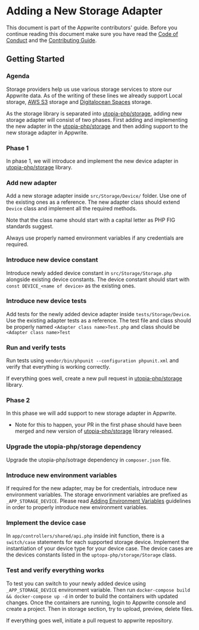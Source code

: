 # Adding a New Storage Adapter

This document is part of the Appwrite contributors' guide. Before you continue reading this document make sure you have read the [Code of Conduct](https://github.com/appwrite/appwrite/blob/master/CODE_OF_CONDUCT.md) and the [Contributing Guide](https://github.com/appwrite/appwrite/blob/master/CONTRIBUTING.md).

## Getting Started

### Agenda

Storage providers help us use various storage services to store our Appwrite data. As of the writing of these lines we already support Local storage, [AWS S3](https://aws.amazon.com/s3/) storage and [Digitalocean Spaces](https://www.digitalocean.com/products/spaces/) storage.

As the storage library is separated into [utopia-php/storage](https://github.com/utopia-php/storage), adding new storage adapter will consist of two phases. First adding and implementing the new adapter in the [utopia-php/storage](https://github.com/utopia-php/storage) and then adding support to the new storage adapter in Appwrite.

### Phase 1
In phase 1, we will introduce and implement the new device adapter in [utopia-php/storage](https://github.com/utopia-php/storage) library.

### Add new adapter
Add a new storage adapter inside `src/Storage/Device/` folder. Use one of the existing ones as a reference. The new adapter class should extend `Device` class and implement all the required methods.

Note that the class name should start with a capital letter as PHP FIG standards suggest.

Always use properly named environment variables if any credentials are required.

### Introduce new device constant
Introduce newly added device constant in `src/Storage/Storage.php` alongside existing device constants. The device constant should start with `const DEVICE_<name of device>` as the existing ones.

### Introduce new device tests
Add tests for the newly added device adapter inside `tests/Storage/Device`. Use the existing adapter tests as a reference. The test file and class should be properly named `<Adapter class name>Test.php` and class should be `<Adapter class name>Test`

### Run and verify tests
Run tests using `vendor/bin/phpunit --configuration phpunit.xml` and verify that everything is working correctly.

If everything goes well, create a new pull request in [utopia-php/storage](https://github.com/utopia-php/storage) library.

### Phase 2
In this phase we will add support to new storage adapter in Appwrite.

* Note for this to happen, your PR in the first phase should have been merged and new version of [utopia-php/storage](https://github.com/utopia-php/storage) library released.

### Upgrade the utopia-php/storage dependency
Upgrade the utopia-php/sotrage dependency in `composer.json` file.

### Introduce new environment variables
If required for the new adapter, may be for credentials, introduce new environment variables. The storage envorinment variables are prefixed as `_APP_STORAGE_DEVICE`. Please read [Adding Environment Variables]() guidelines in order to properly introduce new environment variables.

### Implement the device case
In `app/controllers/shared/api.php` inside init function, there is a `switch/case` statements for each supported storage device. Implement the instantiation of your device type for your device case. The device cases are the devices constants listed in the `uptopa-php/storage/Storage` class.

### Test and verify everything works
To test you can switch to your newly added device using `_APP_STORAGE_DEVICE` environment variable. Then run `docker-compose build && docker-compose up -d` in order to build the containers with updated changes. Once the containers are running, login to Appwrite console and create a project. Then in storage section, try to upload, preview, delete files.

If everything goes well, initiate a pull request to appwrite repository.
